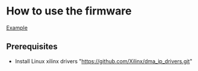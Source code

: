 # How to use the firmware
[Example](use_example.c)

## Prerequisites

- Install Linux xilinx drivers "https://github.com/Xilinx/dma_ip_drivers.git"
